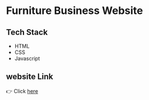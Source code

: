 # Furniture Business Website

## Tech Stack

- HTML
- CSS
- Javascript

## website Link

👉 Click [here](https://vishal8888a8.github.io/business-website/)
